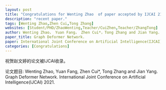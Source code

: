 ```yaml
---
layout: post
title: "Congratulations for Wenting Zhao  of paper accepted by IJCAI 21!"
description: "recent paper."
tags: [Wenting Zhao,Zhen Cui,Tong Zhang]
websites: [Student/PHD/ZhaoWenting,Teacher/CuiZhen,Teacher/ZhangTong]
author: Wenting Zhao， Yuan Fang， Zhen Cui*，Tong Zhang and Jian Yang.
paper_title: Graph Deformer Network.
paper: International Joint Conference on Artificial Intelligence(IJCAI) 2021.
categories: [Congratulations]
---
```

祝贺赵文婷的论文被IJCAI收录。

论文题目: Wenting Zhao, Yuan Fang, Zhen Cui*, Tong Zhang and Jian Yang. Graph Deformer Network. International Joint Conference on Artificial Intelligence(IJCAI)  2021.  


